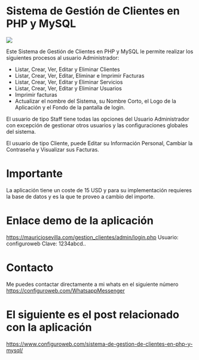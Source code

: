 # Sistema de Gestión de Clientes en PHP y MySQL
<img src="Sistema de Gestión de Clientes en PHP y MySQL.png">
<!-- wp:paragraph -->
<p>Este Sistema de Gestión de Clientes en PHP y MySQL le permite realizar los siguientes procesos al usuario Administrador:</p>
<!-- /wp:paragraph -->

<!-- wp:list {"type":"rich"} -->
<ul type="rich"><li>Listar, Crear, Ver, Editar y Eliminar Clientes</li><li>Listar, Crear, Ver, Editar, Eliminar e Imprimir Facturas</li><li>Listar, Crear, Ver, Editar y Eliminar Servicios</li><li>Listar, Crear, Ver, Editar y Eliminar Usuarios</li><li>Imprimir facturas</li><li>Actualizar el nombre del Sistema, su Nombre Corto, el Logo de la Aplicación y el Fondo de la pantalla de login.</li></ul>
<!-- /wp:list -->

<!-- wp:paragraph -->
<p>El usuario de tipo Staff tiene todas las opciones del Usuario Administrador con excepción de gestionar otros usuarios y las configuraciones globales del sistema.</p>
<!-- /wp:paragraph -->

<!-- wp:paragraph -->
<p>El usuario de tipo Cliente, puede Editar su Información Personal, Cambiar la Contraseña y Visualizar sus Facturas.</p>
<!-- /wp:paragraph -->

# Importante

La aplicación tiene un coste de 15 USD y para su implementación requieres la base de datos y es la que te proveo a cambio del importe.

# Enlace demo de la aplicación

https://mauriciosevilla.com/gestion_clientes/admin/login.php
Usuario: configuroweb
Clave: 1234abcd..

# Contacto

Me puedes contactar directamente a mi whats en el siguiente número
https://configuroweb.com/WhatsappMessenger

# El siguiente es el post relacionado con la aplicación

https://www.configuroweb.com/sistema-de-gestion-de-clientes-en-php-y-mysql/
